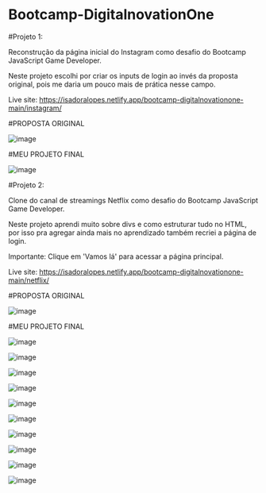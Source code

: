 # Bootcamp-DigitalnovationOne

#Projeto 1:

Reconstrução da página inicial do Instagram como desafio do Bootcamp JavaScript Game Developer.

Neste projeto escolhi por criar os inputs de login ao invés da proposta original, pois me daria um pouco mais de prática nesse campo.

Live site: https://isadoralopes.netlify.app/bootcamp-digitalnovationone-main/instagram/

#PROPOSTA ORIGINAL

![image](https://user-images.githubusercontent.com/80006401/117879401-531d0900-b27d-11eb-8359-d86ff6947c4c.png)

#MEU PROJETO FINAL

![image](https://user-images.githubusercontent.com/80006401/117879534-7c3d9980-b27d-11eb-9ae5-38eec2ecd87e.png)

#Projeto 2:

Clone do canal de streamings Netflix como desafio do Bootcamp JavaScript Game Developer.

Neste projeto aprendi muito sobre divs e como estruturar tudo no HTML, por isso pra agregar ainda mais no aprendizado também recriei a página de login.

Importante: Clique em 'Vamos lá' para acessar a página principal.

Live site: https://isadoralopes.netlify.app/bootcamp-digitalnovationone-main/netflix/

#PROPOSTA ORIGINAL

![image](https://user-images.githubusercontent.com/80006401/119549317-795aa280-bd6d-11eb-8914-f9ef902b6a46.png)

#MEU PROJETO FINAL

![image](https://user-images.githubusercontent.com/80006401/119549744-ecfcaf80-bd6d-11eb-9f4c-40dd80a021b4.png)

![image](https://user-images.githubusercontent.com/80006401/119549779-f84fdb00-bd6d-11eb-855d-e697f105cbfb.png)

![image](https://user-images.githubusercontent.com/80006401/119549810-ff76e900-bd6d-11eb-89eb-e4085075b2ba.png)

![image](https://user-images.githubusercontent.com/80006401/119549833-07368d80-bd6e-11eb-927f-777fbc397cf8.png)

![image](https://user-images.githubusercontent.com/80006401/119549860-0f8ec880-bd6e-11eb-8324-caa0b4d81517.png)

![image](https://user-images.githubusercontent.com/80006401/119549923-203f3e80-bd6e-11eb-9244-f16daeb6514d.png)

![image](https://user-images.githubusercontent.com/80006401/119549439-98593480-bd6d-11eb-8e68-8dcf72a4b932.png)

![image](https://user-images.githubusercontent.com/80006401/119549474-a3ac6000-bd6d-11eb-882b-a3babfea23e4.png)

![image](https://user-images.githubusercontent.com/80006401/119549534-b161e580-bd6d-11eb-8e6a-f51cec054305.png)

![image](https://user-images.githubusercontent.com/80006401/119549577-bb83e400-bd6d-11eb-8524-4012fba0f4d8.png)
